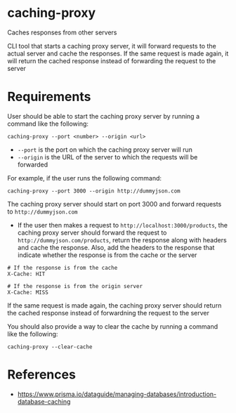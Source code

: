 # caching-proxy

Caches responses from other servers

CLI tool that starts a caching proxy server, it will forward requests to the actual server and cache the responses.
If the same request is made again, it will return the cached response instead of forwarding the request to the server

# Requirements

User should be able to start the caching proxy server by running a command like the following:

```shell
caching-proxy --port <number> --origin <url>
```

- `--port` is the port on which the caching proxy server will run
- `--origin` is the URL of the server to which the requests will be forwarded

For example, if the user runs the following command:

```shell
caching-proxy --port 3000 --origin http://dummyjson.com
```

The caching proxy server should start on port 3000 and forward requests to `http://dummyjson.com`

- If the user then makes a request to `http://localhost:3000/products`, the caching proxy server should forward the request to `http://dummyjson.com/products`, return the response along with headers and cache the response. Also, add the headers to the response that indicate whether the response is from the cache or the server

```
# If the response is from the cache
X-Cache: HIT

# If the response is from the origin server
X-Cache: MISS
```

If the same request is made again, the caching proxy server should return the cached response instead of forwardning the request to the server

You should also provide a way to clear the cache by running a command like the following:

```shell
caching-proxy --clear-cache
```

# References

- https://www.prisma.io/dataguide/managing-databases/introduction-database-caching

